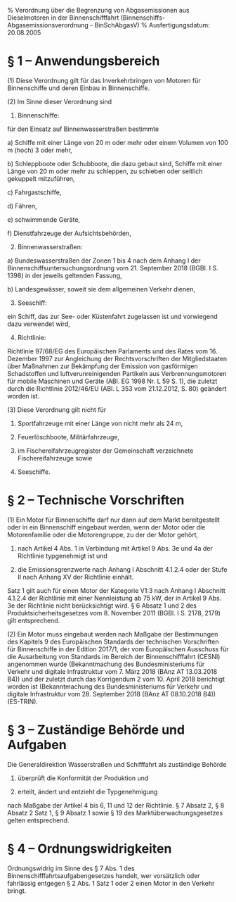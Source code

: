 % Verordnung über die Begrenzung von Abgasemissionen aus Dieselmotoren in der Binnenschifffahrt  (Binnenschiffs-Abgasemissionsverordnung - BinSchAbgasV)
% Ausfertigungsdatum: 20.08.2005
 
# § 1 – Anwendungsbereich

(1) Diese Verordnung gilt für das Inverkehrbringen von Motoren für Binnenschiffe und deren Einbau in Binnenschiffe.

(2) Im Sinne dieser Verordnung sind

1. Binnenschiffe:

für den Einsatz auf Binnenwasserstraßen bestimmte

a) Schiffe mit einer Länge von 20 m oder mehr oder einem Volumen von 100 m (hoch) 3 oder mehr,

b) Schleppboote oder Schubboote, die dazu gebaut sind, Schiffe mit einer Länge von 20 m oder mehr zu schleppen, zu schieben oder seitlich gekuppelt mitzuführen,

c) Fahrgastschiffe,

d) Fähren,

e) schwimmende Geräte,

f) Dienstfahrzeuge der Aufsichtsbehörden,

2. Binnenwasserstraßen:

a) Bundeswasserstraßen der Zonen 1 bis 4 nach dem Anhang I der Binnenschiffsuntersuchungsordnung vom 21. September 2018 (BGBl. I S. 1398) in der jeweils geltenden Fassung,

b) Landesgewässer, soweit sie dem allgemeinen Verkehr dienen,

3. Seeschiff:

ein Schiff, das zur See- oder Küstenfahrt zugelassen ist und vorwiegend dazu verwendet wird,

4. Richtlinie:

Richtlinie 97/68/EG des Europäischen Parlaments und des Rates vom 16. Dezember 1997 zur Angleichung der Rechtsvorschriften der Mitgliedstaaten über Maßnahmen zur Bekämpfung der Emission von gasförmigen Schadstoffen und luftverunreinigenden Partikeln aus Verbrennungsmotoren für mobile Maschinen und Geräte (ABl. EG 1998 Nr. L 59 S. 1), die zuletzt durch die Richtlinie 2012/46/EU (ABl. L 353 vom 21.12.2012, S. 80) geändert worden ist.

(3) Diese Verordnung gilt nicht für

1. Sportfahrzeuge mit einer Länge von nicht mehr als 24 m,

2. Feuerlöschboote, Militärfahrzeuge,

3. im Fischereifahrzeugregister der Gemeinschaft verzeichnete Fischereifahrzeuge sowie

4. Seeschiffe.

# § 2 – Technische Vorschriften

(1) Ein Motor für Binnenschiffe darf nur dann auf dem Markt bereitgestellt oder in ein Binnenschiff eingebaut werden, wenn der Motor oder die Motorenfamilie oder die Motorengruppe, zu der der Motor gehört,

1. nach Artikel 4 Abs. 1 in Verbindung mit Artikel 9 Abs. 3e und 4a der Richtlinie typgenehmigt ist und

2. die Emissionsgrenzwerte nach Anhang I Abschnitt 4.1.2.4 oder der Stufe II nach Anhang XV der Richtlinie einhält.

Satz 1 gilt auch für einen Motor der Kategorie V1:3 nach Anhang I Abschnitt 4.1.2.4 der Richtlinie mit einer Nennleistung ab 75 kW, der in Artikel 9 Abs. 3e der Richtlinie nicht berücksichtigt wird. § 6 Absatz 1 und 2 des Produktsicherheitsgesetzes vom 8. November 2011 (BGBl. I S. 2178, 2179) gilt entsprechend.

(2) Ein Motor muss eingebaut werden nach Maßgabe der Bestimmungen des Kapitels 9 des Europäischen Standards der technischen Vorschriften für Binnenschiffe in der Edition 2017/1, der vom Europäischen Ausschuss für die Ausarbeitung von Standards im Bereich der Binnenschifffahrt (CESNI) angenommen wurde (Bekanntmachung des Bundesministeriums für Verkehr und digitale Infrastruktur vom 7. März 2018 (BAnz AT 13.03.2018 B4)) und der zuletzt durch das Korrigendum 2 vom 10. April 2018 berichtigt worden ist (Bekanntmachung des Bundesministeriums für Verkehr und digitale Infrastruktur vom 28. September 2018 (BAnz AT 08.10.2018 B4)) (ES-TRIN).

# § 3 – Zuständige Behörde und Aufgaben

Die Generaldirektion Wasserstraßen und Schifffahrt als zuständige Behörde

1. überprüft die Konformität der Produktion und

2. erteilt, ändert und entzieht die Typgenehmigung

nach Maßgabe der Artikel 4 bis 6, 11 und 12 der Richtlinie. § 7 Absatz 2, § 8 Absatz 2 Satz 1, § 9 Absatz 1 sowie § 19 des Marktüberwachungsgesetzes gelten entsprechend.

# § 4 – Ordnungswidrigkeiten

Ordnungswidrig im Sinne des § 7 Abs. 1 des Binnenschifffahrtsaufgabengesetzes handelt, wer vorsätzlich oder fahrlässig entgegen § 2 Abs. 1 Satz 1 oder 2 einen Motor in den Verkehr bringt.
